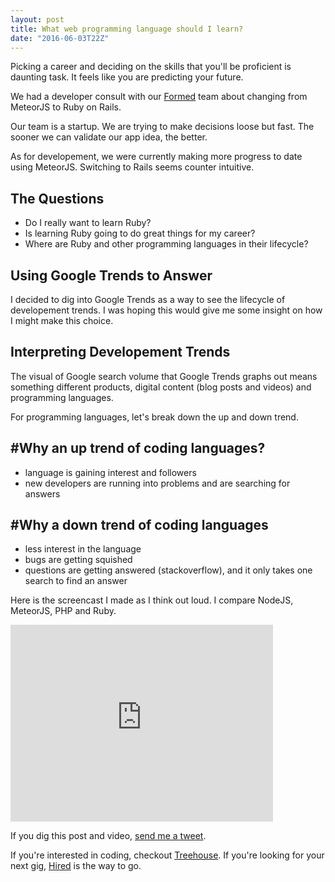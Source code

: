 ```yaml
---
layout: post
title: What web programming language should I learn?
date: "2016-06-03T22Z"
---
```


Picking a career and deciding on the skills that you'll be proficient is daunting task. It feels like you are predicting your future.

We had a developer consult with our [Formed](formedapp.com) team about changing from MeteorJS to Ruby on Rails.

Our team is a startup. We are trying to make decisions loose but fast. The sooner we can validate our app idea, the better.

As for developement, we were currently making more progress to date using MeteorJS. Switching to Rails seems counter intuitive.

## The Questions

- Do I really want to learn Ruby?
- Is learning Ruby going to do great things for my career?
- Where are Ruby and other programming languages in their lifecycle?

## Using Google Trends to Answer

I decided to dig into Google Trends as a way to see the lifecycle of developement trends. I was hoping this would give me some insight on how I might make this choice.

## Interpreting Developement Trends

The visual of Google search volume that Google Trends graphs out means something different products, digital content (blog posts and videos) and programming languages.

For programming languages, let's break down the up and down trend.

## #Why an up trend of coding languages?

- language is gaining interest and followers
- new developers are running into problems and are searching for answers

## #Why a down trend of coding languages

- less interest in the language
- bugs are getting squished
- questions are getting answered (stackoverflow), and it only takes one search to find an answer

Here is the screencast I made as I think out loud. I compare NodeJS, MeteorJS, PHP and Ruby.

<iframe width="420" height="315" src="https://www.youtube.com/embed/wcTKkbIo9Qk?rel=0&amp;showinfo=0" frameborder="0" allowfullscreen></iframe>

If you dig this post and video, [send me a tweet](https://twitter.com/home?status=Thanks,%20%40chance_smith!%20%23codeTrends%0A%0AWhat%20web%20programming%20language%20should%20I%20learn?%0Ahttp%3A//bit.ly/1XogFNt).

If you're interested in coding, checkout [Treehouse](teamtreehouse.com). If you're looking for your next gig, [Hired](https://bit.ly/gethiredhere) is the way to go.
